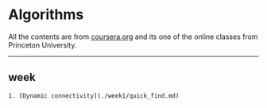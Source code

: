 # Algorithms

All the contents are from [coursera.org](https://www.coursera.org) and its one of the online classes from Princeton University.


---

## week
    1. [Dynamic connectivity](./week1/quick_find.md)
